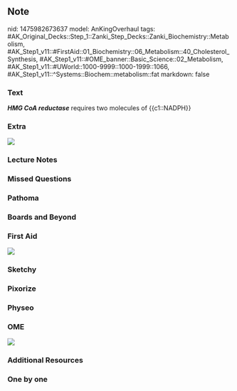 ## Note
nid: 1475982673637
model: AnKingOverhaul
tags: #AK_Original_Decks::Step_1::Zanki_Step_Decks::Zanki_Biochemistry::Metabolism, #AK_Step1_v11::#FirstAid::01_Biochemistry::06_Metabolism::40_Cholesterol_Synthesis, #AK_Step1_v11::#OME_banner::Basic_Science::02_Metabolism, #AK_Step1_v11::#UWorld::1000-9999::1000-1999::1066, #AK_Step1_v11::^Systems::Biochem::metabolism::fat
markdown: false

### Text
<div>
  <i style="font-weight: bold;">HMG CoA reductase</i> requires two
  molecules of {{c1::NADPH}}
</div>

### Extra
<img src="paste-436274187993342.jpg">

### Lecture Notes


### Missed Questions


### Pathoma


### Boards and Beyond


### First Aid
<img src="tmpYWVrMM.png">

### Sketchy


### Pixorize


### Physeo


### OME
<div class="ome-widget">
  <a href=
  "https://onlinemeded.org/spa/metabolism?ref=anki"><img src=
  "_OME_AnkiFlashcards_Topic_1.png"></a>
</div>

### Additional Resources


### One by one

